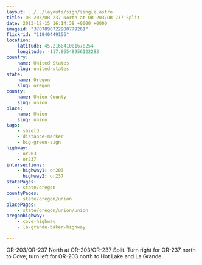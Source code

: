 ```yaml
---
layout: ../../layouts/sign/single.astro
title: OR-203/OR-237 North at OR-203/OR-237 Split
date: 2013-12-15 16:14:38 +0000 +0000
imageid: "3707890722980779261"
flickrid: "11840449156"
location:
    latitude: 45.216841001678254
    longitude: -117.86548956122283
country:
    name: United States
    slug: united-states
state:
    name: Oregon
    slug: oregon
county:
    name: Union County
    slug: union
place:
    name: Union
    slug: union
tags:
    - shield
    - distance-marker
    - big-green-sign
highway:
    - or203
    - or237
intersections:
    - highway1: or203
      highway2: or237
statePages:
    - state/oregon
countyPages:
    - state/oregon/union
placePages:
    - state/oregon/union/union
oregonhighway:
    - cove-highway
    - la-grande-baker-highway

---
```

OR-203/OR-237 North at OR-203/OR-237 Split.  Turn right for OR-237 north to Cove; turn left for OR-203 north to Hot Lake and La Grande.